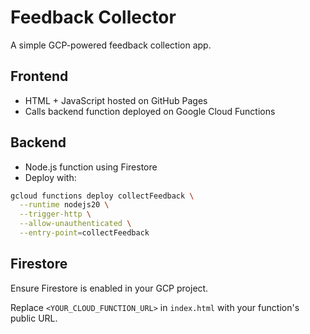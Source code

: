 # Feedback Collector

A simple GCP-powered feedback collection app.

## Frontend

- HTML + JavaScript hosted on GitHub Pages
- Calls backend function deployed on Google Cloud Functions

## Backend

- Node.js function using Firestore
- Deploy with:

```bash
gcloud functions deploy collectFeedback \
  --runtime nodejs20 \
  --trigger-http \
  --allow-unauthenticated \
  --entry-point=collectFeedback
```

## Firestore

Ensure Firestore is enabled in your GCP project.

Replace `<YOUR_CLOUD_FUNCTION_URL>` in `index.html` with your function's public URL.
